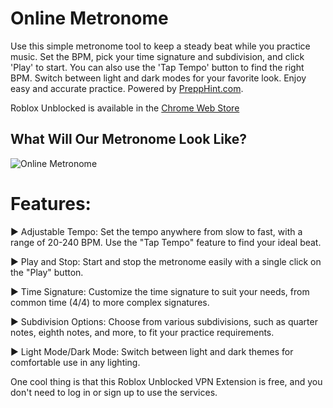 # Online Metronome

Use this simple metronome tool to keep a steady beat while you practice music. Set the BPM, pick your time signature and subdivision, and click 'Play' to start. You can also use the 'Tap Tempo' button to find the right BPM. Switch between light and dark modes for your favorite look. Enjoy easy and accurate practice. Powered by [PreppHint.com](https://PreppHint.com/).

Roblox Unblocked is available in the [Chrome Web Store](https://chrome.google.com/webstore/detail/roblox-unblocked/eldafnahjlecijacdkbaoaodclagkchc)

## What Will Our Metronome Look Like?

![Online Metronome](https://github.com/user-attachments/assets/6bd2fe60-ab64-4c38-bf7d-b4c4aea79044)

# Features:

► Adjustable Tempo: Set the tempo anywhere from slow to fast, with a range of 20-240 BPM. Use the "Tap Tempo" feature to find your ideal beat.

► Play and Stop: Start and stop the metronome easily with a single click on the "Play" button.

► Time Signature: Customize the time signature to suit your needs, from common time (4/4) to more complex signatures.

► Subdivision Options: Choose from various subdivisions, such as quarter notes, eighth notes, and more, to fit your practice requirements.

► Light Mode/Dark Mode: Switch between light and dark themes for comfortable use in any lighting.

One cool thing is that this Roblox Unblocked VPN Extension is free, and you don't need to log in or sign up to use the services.
